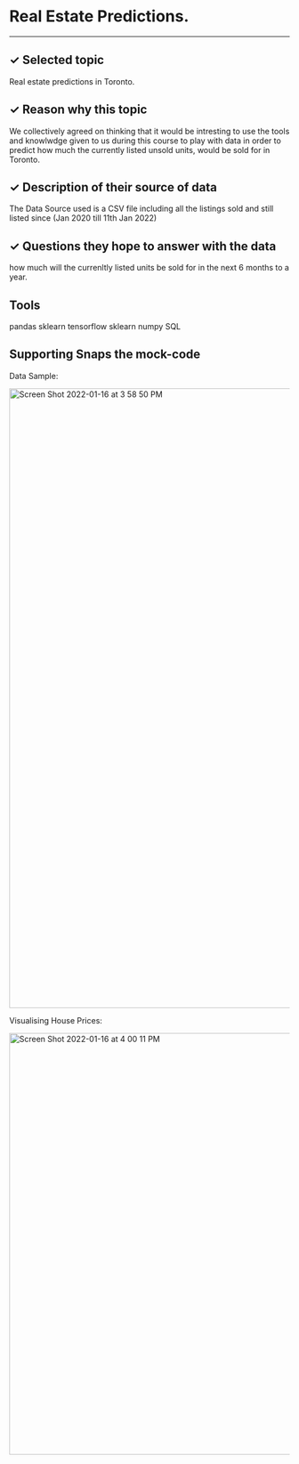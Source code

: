 # Real Estate Predictions.
-----

✓ Selected topic
---
Real estate predictions in Toronto.

✓ Reason why this topic
---
We collectively agreed on thinking that it would be intresting to use the tools and knowlwdge given to us during this course to play with data in order to predict how much the currently listed unsold units, would be sold for in Toronto. 

✓ Description of their source of data
---
The Data Source used is a CSV file including all the listings sold and still listed since (Jan 2020 till 11th Jan 2022)

✓ Questions they hope to answer with the data
---
how much will the currenltly listed units be sold for in the next 6 months to a year.

Tools
---
pandas 
sklearn 
tensorflow 
sklearn
numpy
SQL

Supporting Snaps the mock-code
---
Data Sample:

<img width="1114" alt="Screen Shot 2022-01-16 at 3 58 50 PM" src="https://user-images.githubusercontent.com/89428205/149681753-30448891-3577-455e-ab9c-e4f2cb1e4193.png">

Visualising House Prices:

<img width="758" alt="Screen Shot 2022-01-16 at 4 00 11 PM" src="https://user-images.githubusercontent.com/89428205/149681899-6b2e0ed6-f18f-4f65-a9d8-a6be4d4901e8.png">
